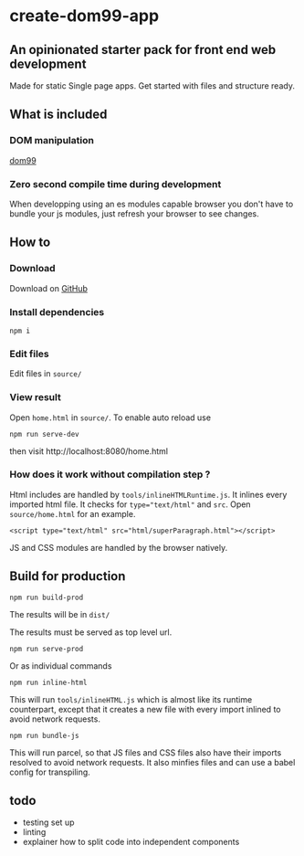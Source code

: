 # create-dom99-app

## An opinionated starter pack for front end web development

Made for static Single page apps. Get started with files and structure ready.

## What is included

### DOM manipulation

[dom99](https://cdn.rawgit.com/GrosSacASac/DOM99/master/documentation/documentation.html)


### Zero second compile time during development

When developping using an es modules capable browser you don't have to bundle your js modules, just refresh your browser to see changes.

## How to


### Download

Download on [GitHub](https://github.com/GrosSacASac/create-dom99-app/archive/master.zip)


### Install dependencies

`npm i`

### Edit files

Edit files in `source/`

### View result

Open `home.html` in `source/`.
To enable auto reload use 

`npm run serve-dev`

then visit http://localhost:8080/home.html

### How does it work without compilation step ?

Html includes are handled by `tools/inlineHTMLRuntime.js`. It inlines every imported html file.  It checks for `type="text/html"` and `src`. Open `source/home.html` for an example.

```
<script type="text/html" src="html/superParagraph.html"></script>
```

JS and CSS modules are handled by the browser natively.

## Build for production

`npm run build-prod`

The results will be in `dist/`

The results must be served as top level url.

`npm run serve-prod`

Or as individual commands

`npm run inline-html`

This will run `tools/inlineHTML.js` which is almost like its runtime counterpart, except that it creates a new file with every import inlined to avoid network requests.

`npm run bundle-js`

This will run parcel, so that JS files and CSS files also have their imports resolved to avoid network requests. It also minfies files and can use a babel config for transpiling.



## todo

 * testing set up
 * linting
 * explainer how to split code into independent components
 
